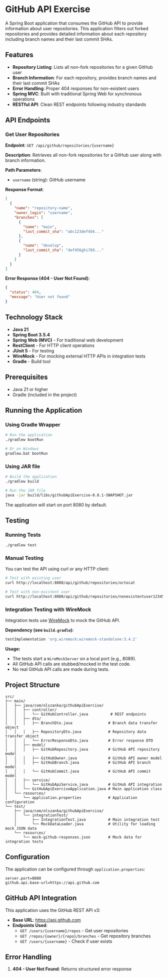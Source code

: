 # GitHub API Exercise

A Spring Boot application that consumes the GitHub API to provide information about user repositories. This application filters out forked repositories and provides detailed information about each repository including branch names and their last commit SHAs.

## Features

- **Repository Listing**: Lists all non-fork repositories for a given GitHub user
- **Branch Information**: For each repository, provides branch names and their last commit SHAs
- **Error Handling**: Proper 404 responses for non-existent users
- **Spring MVC**: Built with traditional Spring Web for synchronous operations
- **RESTful API**: Clean REST endpoints following industry standards

## API Endpoints

### Get User Repositories

**Endpoint**: `GET /api/github/repositories/{username}`

**Description**: Retrieves all non-fork repositories for a GitHub user along with branch information.

**Path Parameters**:
- `username` (string): GitHub username

**Response Format**:
```json
[
  {
    "name": "repository-name",
    "owner_login": "username",
    "branches": [
      {
        "name": "main",
        "last_commit_sha": "abc123def456..."
      },
      {
        "name": "develop",
        "last_commit_sha": "def456ghi789..."
      }
    ]
  }
]
```

**Error Response (404 - User Not Found)**:
```json
{
  "status": 404,
  "message": "User not found"
}
```

## Technology Stack

- **Java 21**
- **Spring Boot 3.5.4**
- **Spring Web (MVC)** - For traditional web development
- **RestClient** - For HTTP client operations
- **JUnit 5** - For testing
- **WireMock** - For mocking external HTTP APIs in integration tests
- **Gradle** - Build tool

## Prerequisites

- Java 21 or higher
- Gradle (included in the project)

## Running the Application

### Using Gradle Wrapper

```bash
# Run the application
./gradlew bootRun

# Or on Windows
gradlew.bat bootRun
```

### Using JAR file

```bash
# Build the application
./gradlew build

# Run the JAR file
java -jar build/libs/githubApiExercise-0.0.1-SNAPSHOT.jar
```

The application will start on port 8080 by default.

## Testing

### Running Tests

```bash
./gradlew test
```

### Manual Testing

You can test the API using curl or any HTTP client:

```bash
# Test with existing user
curl http://localhost:8080/api/github/repositories/octocat

# Test with non-existent user
curl http://localhost:8080/api/github/repositories/nonexistentuser12345
```

### Integration Testing with WireMock

Integration tests use [WireMock](http://wiremock.org/) to mock the GitHub API.

**Dependency (see `build.gradle`):**
```gradle
testImplementation 'org.wiremock:wiremock-standalone:3.4.2'
```

**Usage:**
- The tests start a `WireMockServer` on a local port (e.g., 8089).
- All GitHub API calls are stubbed/mocked in the test code.
- No real GitHub API calls are made during tests.

## Project Structure

```
src/
├── main/
│   ├── java/com/olszanka/githubApiExercise/
│   │   ├── controller/
│   │   │   └── GitHubController.java          # REST endpoints
│   │   ├── dto/
│   │   │   ├── BranchDto.java                # Branch data transfer object
│   │   │   ├── RepositoryDto.java            # Repository data transfer object
│   │   │   └── ErrorResponseDto.java         # Error response DTO
│   │   ├── model/
│   │   │   ├── GitHubRepository.java         # GitHub API repository model
│   │   │   ├── GitHubOwner.java              # GitHub API owner model
│   │   │   ├── GitHubBranch.java             # GitHub API branch model
│   │   │   └── GitHubCommit.java             # GitHub API commit model
│   │   ├── service/
│   │   │   └── GitHubApiService.java         # GitHub API integration
│   │   └── GitHubApiExerciseApplication.java # Main application class
│   └── resources/
│       └── application.properties            # Application configuration
└── test/
    ├── java/com/olszanka/githubApiExercise/
    │   └── integrationTest/
    │       ├── IntegrationTest.java          # Main integration test
    │       └── MockDataLoader.java           # Utility for loading mock JSON data
    └── resources/
        └── mock-github-responses.json        # Mock data for integration tests
```

## Configuration

The application can be configured through `application.properties`:

```properties
server.port=8080
github.api.base-url=https://api.github.com
```

## GitHub API Integration

This application uses the GitHub REST API v3:
- **Base URL**: https://api.github.com
- **Endpoints Used**:
  - `GET /users/{username}/repos` - Get user repositories
  - `GET /repos/{owner}/{repo}/branches` - Get repository branches
  - `GET /users/{username}` - Check if user exists

## Error Handling

1. **404 - User Not Found**: Returns structured error response
